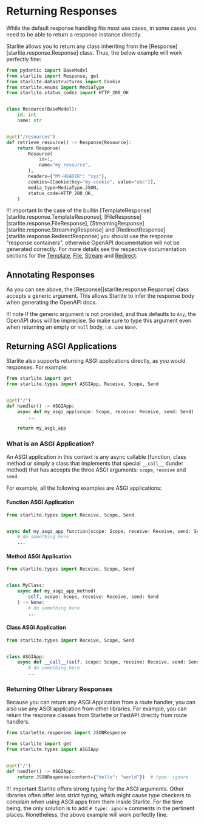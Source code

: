 # Returning Responses

While the default response handling fits most use cases, in some cases you need to be able to return a response instance
directly.

Starlite allows you to return any class inheriting from the [Response][starlite.response.Response] class. Thus, the below
example will work perfectly fine:

```python
from pydantic import BaseModel
from starlite import Response, get
from starlite.datastructures import Cookie
from starlite.enums import MediaType
from starlite.status_codes import HTTP_200_OK


class Resource(BaseModel):
    id: int
    name: str


@get("/resources")
def retrieve_resource() -> Response[Resource]:
    return Response(
        Resource(
            id=1,
            name="my resource",
        ),
        headers={"MY-HEADER": "xyz"},
        cookies=[Cookie(key="my-cookie", value="abc")],
        media_type=MediaType.JSON,
        status_code=HTTP_200_OK,
    )
```

!!! important
    In the case of the builtin [TemplateResponse][starlite.response.TemplateResponse],
    [FileResponse][starlite.response.FileResponse], [StreamingResponse][starlite.response.StreamingResponse] and
    [RedirectResponse][starlite.response.RedirectResponse] you should use the response "response containers", otherwise
    OpenAPI documentation will not be generated correctly. For more details see the respective documentation sections
    for the [Template](9-template-responses.md), [File](7-file-responses.md), [Stream](8-streaming-responses.md)
    and [Redirect](6-redirect-responses.md).

## Annotating Responses

As you can see above, the [Response][starlite.response.Response] class accepts a generic argument. This allows Starlite
to infer the response body when generating the OpenAPI docs.

!!! note
    If the generic argument is not provided, and thus defaults to `Any`, the OpenAPI docs will be imprecise. So make sure
    to type this argument even when returning an empty or `null` body, i.e. use `None`.

## Returning ASGI Applications

Starlite also supports returning ASGI applications directly, as you would responses. For example:

```python
from starlite import get
from starlite.types import ASGIApp, Receive, Scope, Send


@get("/")
def handler() -> ASGIApp:
    async def my_asgi_app(scope: Scope, receive: Receive, send: Send) -> None:
        ...

    return my_asgi_app
```

### What is an ASGI Application?

An ASGI application in this context is any async callable (function, class method or simply a class that implements
that special `__call__` dunder method) that has accepts the three ASGI arguments: `scope`, `receive` and `send`.

For example, all the following examples are ASGI applications:

#### Function ASGI Application

```python
from starlite.types import Receive, Scope, Send


async def my_asgi_app_function(scope: Scope, receive: Receive, send: Send) -> None:
    # do something here
    ...
```

#### Method ASGI Application

```python
from starlite.types import Receive, Scope, Send


class MyClass:
    async def my_asgi_app_method(
        self, scope: Scope, receive: Receive, send: Send
    ) -> None:
        # do something here
        ...
```

#### Class ASGI Application

```python
from starlite.types import Receive, Scope, Send


class ASGIApp:
    async def __call__(self, scope: Scope, receive: Receive, send: Send) -> None:
        # do something here
        ...
```

### Returning Other Library Responses

Because you can return any ASGI Application from a route handler, you can also use any ASGI application from other
libraries. For example, you can return the response classes from Starlette or FastAPI directly from route handlers:

```python
from starlette.responses import JSONResponse

from starlite import get
from starlite.types import ASGIApp


@get("/")
def handler() -> ASGIApp:
    return JSONResponse(content={"hello": "world"})  # type: ignore
```

!!! important
    Starlite offers strong typing for the ASGI arguments. Other libraries often offer less strict typing, which might
    cause type checkers to complain when using ASGI apps from them inside Starlite.
    For the time being, the only solution is to add `# type: ignore` comments in the pertinent places.
    Nonetheless, the above example will work perfectly fine.
